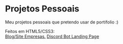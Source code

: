 # Projetos Pessoais
 Meu projetos pessoais que pretendo usar de portifolio :)

Feitos em HTML5/CSS3: <br>
<a target="_blank" href="https://archgabs.github.io/Projetos-Pessoais/Empresa-Fake/index.html">Blog/Site Empresas.</a>
<a target="_blank" href="https://archgabs.github.io/Projetos-Pessoais/Discord-BotPage/index.html">Discord Bot Landing Page</a>
